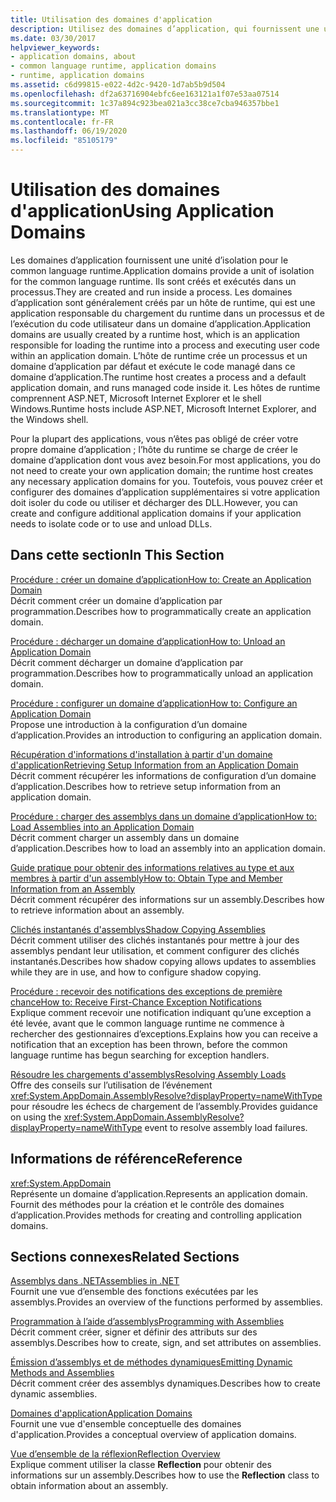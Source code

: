 ```yaml
---
title: Utilisation des domaines d'application
description: Utilisez des domaines d’application, qui fournissent une unité d’isolation pour le common language runtime (CLR). Les domaines d’application sont créés et exécutés à l’intérieur d’un processus.
ms.date: 03/30/2017
helpviewer_keywords:
- application domains, about
- common language runtime, application domains
- runtime, application domains
ms.assetid: c6d99815-e022-4d2c-9420-1d7ab5b9d504
ms.openlocfilehash: df2a63716904ebfc6ee163121a1f07e53aa07514
ms.sourcegitcommit: 1c37a894c923bea021a3cc38ce7cba946357bbe1
ms.translationtype: MT
ms.contentlocale: fr-FR
ms.lasthandoff: 06/19/2020
ms.locfileid: "85105179"
---
```

# <a name="using-application-domains"></a><span data-ttu-id="a4463-104">Utilisation des domaines d'application</span><span class="sxs-lookup"><span data-stu-id="a4463-104">Using Application Domains</span></span>

<span data-ttu-id="a4463-105">Les domaines d’application fournissent une unité d’isolation pour le common language runtime.</span><span class="sxs-lookup"><span data-stu-id="a4463-105">Application domains provide a unit of isolation for the common language runtime.</span></span> <span data-ttu-id="a4463-106">Ils sont créés et exécutés dans un processus.</span><span class="sxs-lookup"><span data-stu-id="a4463-106">They are created and run inside a process.</span></span> <span data-ttu-id="a4463-107">Les domaines d’application sont généralement créés par un hôte de runtime, qui est une application responsable du chargement du runtime dans un processus et de l’exécution du code utilisateur dans un domaine d’application.</span><span class="sxs-lookup"><span data-stu-id="a4463-107">Application domains are usually created by a runtime host, which is an application responsible for loading the runtime into a process and executing user code within an application domain.</span></span> <span data-ttu-id="a4463-108">L’hôte de runtime crée un processus et un domaine d’application par défaut et exécute le code managé dans ce domaine d’application.</span><span class="sxs-lookup"><span data-stu-id="a4463-108">The runtime host creates a process and a default application domain, and runs managed code inside it.</span></span> <span data-ttu-id="a4463-109">Les hôtes de runtime comprennent ASP.NET, Microsoft Internet Explorer et le shell Windows.</span><span class="sxs-lookup"><span data-stu-id="a4463-109">Runtime hosts include ASP.NET, Microsoft Internet Explorer, and the Windows shell.</span></span>  
  
<span data-ttu-id="a4463-110">Pour la plupart des applications, vous n’êtes pas obligé de créer votre propre domaine d’application ; l’hôte du runtime se charge de créer le domaine d’application dont vous avez besoin.</span><span class="sxs-lookup"><span data-stu-id="a4463-110">For most applications, you do not need to create your own application domain; the runtime host creates any necessary application domains for you.</span></span> <span data-ttu-id="a4463-111">Toutefois, vous pouvez créer et configurer des domaines d’application supplémentaires si votre application doit isoler du code ou utiliser et décharger des DLL.</span><span class="sxs-lookup"><span data-stu-id="a4463-111">However, you can create and configure additional application domains if your application needs to isolate code or to use and unload DLLs.</span></span>  
  
## <a name="in-this-section"></a><span data-ttu-id="a4463-112">Dans cette section</span><span class="sxs-lookup"><span data-stu-id="a4463-112">In This Section</span></span>  

[<span data-ttu-id="a4463-113">Procédure : créer un domaine d’application</span><span class="sxs-lookup"><span data-stu-id="a4463-113">How to: Create an Application Domain</span></span>](how-to-create-an-application-domain.md)  
<span data-ttu-id="a4463-114">Décrit comment créer un domaine d’application par programmation.</span><span class="sxs-lookup"><span data-stu-id="a4463-114">Describes how to programmatically create an application domain.</span></span>  
  
[<span data-ttu-id="a4463-115">Procédure : décharger un domaine d’application</span><span class="sxs-lookup"><span data-stu-id="a4463-115">How to: Unload an Application Domain</span></span>](how-to-unload-an-application-domain.md)  
<span data-ttu-id="a4463-116">Décrit comment décharger un domaine d’application par programmation.</span><span class="sxs-lookup"><span data-stu-id="a4463-116">Describes how to programmatically unload an application domain.</span></span>  
  
[<span data-ttu-id="a4463-117">Procédure : configurer un domaine d’application</span><span class="sxs-lookup"><span data-stu-id="a4463-117">How to: Configure an Application Domain</span></span>](how-to-configure-an-application-domain.md)  
<span data-ttu-id="a4463-118">Propose une introduction à la configuration d’un domaine d’application.</span><span class="sxs-lookup"><span data-stu-id="a4463-118">Provides an introduction to configuring an application domain.</span></span>  
  
[<span data-ttu-id="a4463-119">Récupération d'informations d'installation à partir d'un domaine d'application</span><span class="sxs-lookup"><span data-stu-id="a4463-119">Retrieving Setup Information from an Application Domain</span></span>](retrieve-setup-information.md)  
<span data-ttu-id="a4463-120">Décrit comment récupérer les informations de configuration d’un domaine d’application.</span><span class="sxs-lookup"><span data-stu-id="a4463-120">Describes how to retrieve setup information from an application domain.</span></span>  
  
[<span data-ttu-id="a4463-121">Procédure : charger des assemblys dans un domaine d’application</span><span class="sxs-lookup"><span data-stu-id="a4463-121">How to: Load Assemblies into an Application Domain</span></span>](how-to-load-assemblies-into-an-application-domain.md)  
<span data-ttu-id="a4463-122">Décrit comment charger un assembly dans un domaine d’application.</span><span class="sxs-lookup"><span data-stu-id="a4463-122">Describes how to load an assembly into an application domain.</span></span>  
  
[<span data-ttu-id="a4463-123">Guide pratique pour obtenir des informations relatives au type et aux membres à partir d'un assembly</span><span class="sxs-lookup"><span data-stu-id="a4463-123">How to: Obtain Type and Member Information from an Assembly</span></span>](../reflection-and-codedom/get-type-member-information.md)  
<span data-ttu-id="a4463-124">Décrit comment récupérer des informations sur un assembly.</span><span class="sxs-lookup"><span data-stu-id="a4463-124">Describes how to retrieve information about an assembly.</span></span>  
  
[<span data-ttu-id="a4463-125">Clichés instantanés d'assemblys</span><span class="sxs-lookup"><span data-stu-id="a4463-125">Shadow Copying Assemblies</span></span>](shadow-copy-assemblies.md)  
<span data-ttu-id="a4463-126">Décrit comment utiliser des clichés instantanés pour mettre à jour des assemblys pendant leur utilisation, et comment configurer des clichés instantanés.</span><span class="sxs-lookup"><span data-stu-id="a4463-126">Describes how shadow copying allows updates to assemblies while they are in use, and how to configure shadow copying.</span></span>  
  
[<span data-ttu-id="a4463-127">Procédure : recevoir des notifications des exceptions de première chance</span><span class="sxs-lookup"><span data-stu-id="a4463-127">How to: Receive First-Chance Exception Notifications</span></span>](how-to-receive-first-chance-exception-notifications.md)  
<span data-ttu-id="a4463-128">Explique comment recevoir une notification indiquant qu’une exception a été levée, avant que le common language runtime ne commence à rechercher des gestionnaires d’exceptions.</span><span class="sxs-lookup"><span data-stu-id="a4463-128">Explains how you can receive a notification that an exception has been thrown, before the common language runtime has begun searching for exception handlers.</span></span>  
  
[<span data-ttu-id="a4463-129">Résoudre les chargements d'assemblys</span><span class="sxs-lookup"><span data-stu-id="a4463-129">Resolving Assembly Loads</span></span>](../../standard/assembly/resolve-loads.md)  
<span data-ttu-id="a4463-130">Offre des conseils sur l’utilisation de l’événement <xref:System.AppDomain.AssemblyResolve?displayProperty=nameWithType> pour résoudre les échecs de chargement de l’assembly.</span><span class="sxs-lookup"><span data-stu-id="a4463-130">Provides guidance on using the <xref:System.AppDomain.AssemblyResolve?displayProperty=nameWithType> event to resolve assembly load failures.</span></span>  
  
## <a name="reference"></a><span data-ttu-id="a4463-131">Informations de référence</span><span class="sxs-lookup"><span data-stu-id="a4463-131">Reference</span></span>  

<xref:System.AppDomain>  
<span data-ttu-id="a4463-132">Représente un domaine d’application.</span><span class="sxs-lookup"><span data-stu-id="a4463-132">Represents an application domain.</span></span> <span data-ttu-id="a4463-133">Fournit des méthodes pour la création et le contrôle des domaines d’application.</span><span class="sxs-lookup"><span data-stu-id="a4463-133">Provides methods for creating and controlling application domains.</span></span>  
  
## <a name="related-sections"></a><span data-ttu-id="a4463-134">Sections connexes</span><span class="sxs-lookup"><span data-stu-id="a4463-134">Related Sections</span></span>  
[<span data-ttu-id="a4463-135">Assemblys dans .NET</span><span class="sxs-lookup"><span data-stu-id="a4463-135">Assemblies in .NET</span></span>](../../standard/assembly/index.md)  
<span data-ttu-id="a4463-136">Fournit une vue d’ensemble des fonctions exécutées par les assemblys.</span><span class="sxs-lookup"><span data-stu-id="a4463-136">Provides an overview of the functions performed by assemblies.</span></span>  
  
[<span data-ttu-id="a4463-137">Programmation à l’aide d’assemblys</span><span class="sxs-lookup"><span data-stu-id="a4463-137">Programming with Assemblies</span></span>](../../standard/assembly/index.md)  
<span data-ttu-id="a4463-138">Décrit comment créer, signer et définir des attributs sur des assemblys.</span><span class="sxs-lookup"><span data-stu-id="a4463-138">Describes how to create, sign, and set attributes on assemblies.</span></span>  
  
[<span data-ttu-id="a4463-139">Émission d’assemblys et de méthodes dynamiques</span><span class="sxs-lookup"><span data-stu-id="a4463-139">Emitting Dynamic Methods and Assemblies</span></span>](../reflection-and-codedom/emitting-dynamic-methods-and-assemblies.md)  
<span data-ttu-id="a4463-140">Décrit comment créer des assemblys dynamiques.</span><span class="sxs-lookup"><span data-stu-id="a4463-140">Describes how to create dynamic assemblies.</span></span>  
  
[<span data-ttu-id="a4463-141">Domaines d'application</span><span class="sxs-lookup"><span data-stu-id="a4463-141">Application Domains</span></span>](application-domains.md)  
<span data-ttu-id="a4463-142">Fournit une vue d'ensemble conceptuelle des domaines d'application.</span><span class="sxs-lookup"><span data-stu-id="a4463-142">Provides a conceptual overview of application domains.</span></span>  
  
[<span data-ttu-id="a4463-143">Vue d’ensemble de la réflexion</span><span class="sxs-lookup"><span data-stu-id="a4463-143">Reflection Overview</span></span>](../reflection-and-codedom/reflection.md)  
<span data-ttu-id="a4463-144">Explique comment utiliser la classe **Reflection** pour obtenir des informations sur un assembly.</span><span class="sxs-lookup"><span data-stu-id="a4463-144">Describes how to use the **Reflection** class to obtain information about an assembly.</span></span>

